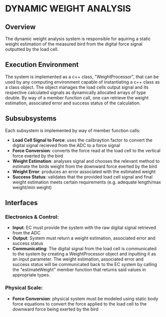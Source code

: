# DYNAMIC WEIGHT ANALYSIS
## Overview
The dynamic weight analysis system is responsible for aquiring a static weight estimation of the measured bird from the digital force signal outputted by the load cell.

## Execution Environment
The system is implemented as a c++ class, "WeightProcessor", that can be used by any computing environment capable of instantiating a c++ class as a class object. The object manages the load cells output signal and its respective calculated signals as dynamically allocated arrays of type double. By way of a member function call, one can retrieve the weight estimation, associated error and success status of the calculation.

## Subsubsystems
Each subsystem is implemented by way of member function calls:
- **Load Cell Signal to Force**: uses the calibraytion factor to convert the digital signal recieved from the ADC to a force signal
- **Force Conversion**: converts the force read at the load cell to the vertical force exerted by the bird
- **Weight Estimation**: analyses signal and chooses the relevant method to estimate the birds weight from the downward force exerted by the bird
- **Weight Error**: produces an error associated with the estimated weight
- **Success Status**: validates that the provided load cell signal and final weight estimation meets certain requirements (e.g. adequate length/max weight/min weight)

## Interfaces

### Electronics & Control:

- **Input**: EC must provide the system with the raw digital signal retrieved from the ADC
- **Output**: System must return a weight estimation, associated error and success status
- **Communicating**:
    The digital signal from the load cell is communicated to the system by creating a WeightProcessor object and inputting it as an input parameter. The weight estimation, associated error and success status will be communicated back to the EC system by calling the "estimateWeight" member function that returns said values in appropriate types.

### Physical Scale:

- **Force Conversion**: physical system must be modeled using static body force equations to convert the force applied to the load cell to the downward force being exerted by the bird
